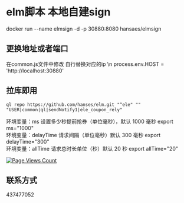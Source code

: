 # elm脚本 本地自建sign

docker run --name elmsign -d -p 30880:8080 hansaes/elmsign

## 更换地址或者端口

在common.js文件中修改  自行替换对应的ip \n
process.env.HOST = 'http://localhost:30880'

## 拉库即用
```
ql repo https://github.com/hanses/elm.git "^ele" "" "USER|common|ql|sendNotify1|ele_coupon_rely"
```
环境变量：ms 设置多少秒提前抢券（单位毫秒），默认 1000 毫秒 export ms="1000" <br />
环境变量：delayTime 请求间隔（单位毫秒）默认 300 毫秒 export delayTime="300"  <br />
环境变量：allTime 请求总时长单位（秒）默认 20 秒 export allTime="20" <br />

[![Page Views Count](https://badges.toozhao.com/badges/01HCPMWWDQF3D4WM8Y3JRM1N09/green.svg)](https://badges.toozhao.com/stats/01HCPMWWDQF3D4WM8Y3JRM1N09 "Get your own page views count badge on badges.toozhao.com")

## 联系方式
437477052
